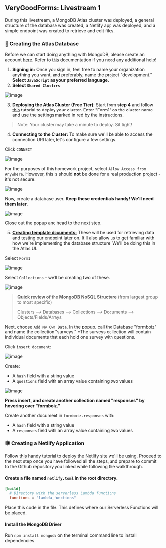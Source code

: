 ## VeryGoodForms: Livestream 1

During this livestream, a MongoDB Atlas cluster was deployed, a general structure of the database was created, a Netlify app was deployed, and a simple endpoint was created to retrieve and edit files.

### :leaves: Creating the Atlas Database

Before we can start doing anything with MongoDB, please create an account [here](https://account.mongodb.com/account/login). Refer to [this](https://docs.atlas.mongodb.com/tutorial/create-atlas-account) documentation if you need any additional help!

1. **Signing in:** Once you sign in, feel free to name your organization anything you want, and preferably, name the project "development." **Select `JavaScript` as your preferred language.**
2. **Select `Shared Clusters`**

![image](https://user-images.githubusercontent.com/69332964/104662232-5b32b680-5698-11eb-918a-54df23cd3314.png)

3. **Deploying the Atlas Cluster (Free Tier)**: Start from **step 4** and follow [this](https://docs.atlas.mongodb.com/tutorial/deploy-free-tier-cluster) tutorial to deploy your cluster. Enter "Form1" as the cluster name and use the settings marked in red by the instructions.

> Note: Your cluster may take a minute to deploy. Sit tight!



4. **Connecting to the Cluster:** To make sure we'll be able to access the connection URI later, let's configure a few settings.

Click `CONNECT`

![image](https://user-images.githubusercontent.com/69332964/104664519-748a3180-569d-11eb-920d-ad07058a2003.png)

For the purposes of this homework project, select `Allow Access from Anywhere`.  However, this is should **not** be done for a real production project - it's not secure.

![image](https://user-images.githubusercontent.com/69332964/104662645-486cb180-5699-11eb-9d28-4f687ef8a3c6.png)

Now, create a database user. **Keep these credentials handy! We'll need them later.**

![image](https://user-images.githubusercontent.com/69332964/104662775-82d64e80-5699-11eb-8caf-0a3c4013ada3.png)

Close out the popup and head to the next step.



5. [**Creating template documents:**](https://docs.atlas.mongodb.com/tutorial/insert-data-into-your-cluster) These will be used for retrieving data and testing our endpoint later on. It'll also allow us to get familiar with how we're implementing the database structure! We'll be doing this in the Atlas UI.

Select `Form1`

![image](https://user-images.githubusercontent.com/69332964/104663025-16a81a80-569a-11eb-8782-12ea9dd91f87.png)

Select `Collections` - we'll be creating two of these.

![image](https://user-images.githubusercontent.com/69332964/104664542-853aa780-569d-11eb-874a-54344b872522.png)

> **Quick review of the MongoDB NoSQL Structure** (from largest group to most specific)
>
> Clusters --> Databases --> Collections --> Documents --> Objects/Fields/Arrays



Next, choose `Add My Own Data`. In the popup, call the Database "formboiz" and name the collection "surveys." *The surveys collection will contain individual documents that each hold one survey with questions.

Click `insert document`:

![image](https://user-images.githubusercontent.com/69332964/104663565-43a8fd00-569b-11eb-9afe-0946bfe6c64f.png)

Create:

* A `hash` field with a string value
* A `questions` field with an array value containing two values

![image](https://user-images.githubusercontent.com/69332964/104663785-bd40eb00-569b-11eb-9237-9b9852324f88.png)

**Press insert, and create another collection named "responses" by hovering over "formboiz."**

Create another document in `formboiz.responses` with:

* A `hash` field with a string value
* A `responses` field with an array value containing two values



### :spider_web: Creating a Netlify Application

Follow [this](https://www.netlify.com/blog/2016/09/29/a-step-by-step-guide-deploying-on-netlify/) handy tutorial to deploy the Netlify site we'll be using. Proceed to the next step once you have followed all the steps, and prepare to commit to the Github repository you linked while following the walkthrough.



#### Create a file named `netlify.toml` in the root directory.

```toml
[build]
  # Directory with the serverless Lambda functions
  functions = "lambda_functions"
```

Place this code in the file. This defines where our Serverless Functions will be placed.



#### Install the MongoDB Driver

Run `npm install mongodb` on the terminal command line to install dependencies.





